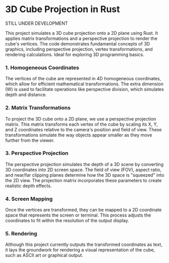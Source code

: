 # 3D Cube Projection in Rust

STILL UNDER DEVELOPMENT

This project simulates a 3D cube projection onto a 2D plane using Rust. 
It applies matrix transformations and a perspective projection to render the cube's vertices. 
The code demonstrates fundamental concepts of 3D graphics, including perspective projection, vertex transformations, and rendering calculations. 
Ideal for exploring 3D programming basics.

### 1. **Homogeneous Coordinates**
The vertices of the cube are represented in 4D homogeneous coordinates, which allow for efficient mathematical transformations. The extra dimension (W) is used to facilitate operations like perspective division, which simulates depth and distance.

### 2. **Matrix Transformations**
To project the 3D cube onto a 2D plane, we use a perspective projection matrix. This matrix transforms each vertex of the cube by scaling its X, Y, and Z coordinates relative to the camera's position and field of view. These transformations simulate the way objects appear smaller as they move further from the viewer.

### 3. **Perspective Projection**
The perspective projection simulates the depth of a 3D scene by converting 3D coordinates into 2D screen space. The field of view (FOV), aspect ratio, and near/far clipping planes determine how the 3D space is "squeezed" into the 2D view. The projection matrix incorporates these parameters to create realistic depth effects.

### 4. **Screen Mapping**
Once the vertices are transformed, they can be mapped to a 2D coordinate space that represents the screen or terminal. This process adjusts the coordinates to fit within the resolution of the output display.

### 5. **Rendering**
Although this project currently outputs the transformed coordinates as text, it lays the groundwork for rendering a visual representation of the cube, such as ASCII art or graphical output.
